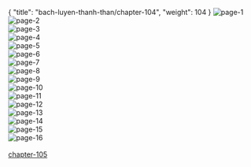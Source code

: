 { "title": "bach-luyen-thanh-than/chapter-104", "weight": 104 }
<img src="bach-luyen-thanh-than_0104_01-71a4220b9fee5dcb4c24a177d455c99b.webp" alt="page-1" origin="http://storage.fshare.vn/Test-vechai/1501573850-Bach-Luyen-Thanh-Than-Chapter-100-02.jpg"><br/>
<img src="bach-luyen-thanh-than_0104_02-9c9d4bfa85d398bcf74ecfca616f885f.webp" alt="page-2" origin="http://storage.fshare.vn/Test-vechai/1501573850-Bach-Luyen-Thanh-Than-Chapter-100-03.jpg"><br/>
<img src="bach-luyen-thanh-than_0104_03-22539ac3813dae3867b720806994745f.webp" alt="page-3" origin="http://storage.fshare.vn/Test-vechai/1501573850-Bach-Luyen-Thanh-Than-Chapter-100-04.jpg"><br/>
<img src="bach-luyen-thanh-than_0104_04-833238298050aada96d54e8837914671.webp" alt="page-4" origin="http://storage.fshare.vn/Test-vechai/1501573850-Bach-Luyen-Thanh-Than-Chapter-100-05.jpg"><br/>
<img src="bach-luyen-thanh-than_0104_05-83cff0878417dd24d59ab946df03d064.webp" alt="page-5" origin="http://storage.fshare.vn/Test-vechai/1501573850-Bach-Luyen-Thanh-Than-Chapter-100-06.jpg"><br/>
<img src="bach-luyen-thanh-than_0104_06-168fc3518db4f4f00780e6e8529aedb3.webp" alt="page-6" origin="http://storage.fshare.vn/Test-vechai/1501573850-Bach-Luyen-Thanh-Than-Chapter-100-07.jpg"><br/>
<img src="bach-luyen-thanh-than_0104_07-ff12cb544f6401bc22555036ab756863.webp" alt="page-7" origin="http://storage.fshare.vn/Test-vechai/1501573850-Bach-Luyen-Thanh-Than-Chapter-100-08.jpg"><br/>
<img src="bach-luyen-thanh-than_0104_08-00f2b03170e474eeb69096bd822c5795.webp" alt="page-8" origin="http://storage.fshare.vn/Test-vechai/1501573850-Bach-Luyen-Thanh-Than-Chapter-100-09.jpg"><br/>
<img src="bach-luyen-thanh-than_0104_09-22cd39e9a45dac3012dd6806167b7dc2.webp" alt="page-9" origin="http://storage.fshare.vn/Test-vechai/1501573850-Bach-Luyen-Thanh-Than-Chapter-100-10.jpg"><br/>
<img src="bach-luyen-thanh-than_0104_10-45ef6720c7582aa1d0a07c563315bec7.webp" alt="page-10" origin="http://storage.fshare.vn/Test-vechai/1501573850-Bach-Luyen-Thanh-Than-Chapter-100-11.jpg"><br/>
<img src="bach-luyen-thanh-than_0104_11-aa82e1d02a148f1b63ac7f6c05d5e01b.webp" alt="page-11" origin="http://storage.fshare.vn/Test-vechai/1501573850-Bach-Luyen-Thanh-Than-Chapter-100-12.jpg"><br/>
<img src="bach-luyen-thanh-than_0104_12-a2b601c06de74a9508e5cdae078e3c6d.webp" alt="page-12" origin="http://storage.fshare.vn/Test-vechai/1501573850-Bach-Luyen-Thanh-Than-Chapter-100-13.jpg"><br/>
<img src="bach-luyen-thanh-than_0104_13-0716dd0c0204a380c10d3998b6af7840.webp" alt="page-13" origin="http://storage.fshare.vn/Test-vechai/1501573850-Bach-Luyen-Thanh-Than-Chapter-100-14.jpg"><br/>
<img src="bach-luyen-thanh-than_0104_14-5ff0817a151a13817c328380d221272e.webp" alt="page-14" origin="http://storage.fshare.vn/Test-vechai/1501573850-Bach-Luyen-Thanh-Than-Chapter-100-15.jpg"><br/>
<img src="bach-luyen-thanh-than_0104_15-7054942b65b71143e227cb6f11166540.webp" alt="page-15" origin="http://storage.fshare.vn/Test-vechai/1501573850-Bach-Luyen-Thanh-Than-Chapter-100-16.jpg"><br/>
<img src="bach-luyen-thanh-than_0104_16-8a663b60b62b743b07275b536745bd34.webp" alt="page-16" origin="http://storage.fshare.vn/Test-vechai/1501573850-Bach-Luyen-Thanh-Than-Chapter-100-17.jpg"><br/>
<br/><a class="nextchap" href="/bach-luyen-thanh-than/chapter-105">chapter-105</a>
